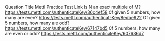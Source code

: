 Question Title Mettl Practice Test Link
Is N an exact multiple of M?
https://tests.mettl.com/authenticateKey/36c4ef58
Of given 5 numbers, how many are even?
https://tests.mettl.com/authenticateKey/8edbe922
Of given 5 numbers, how many are odd?
https://tests.mettl.com/authenticateKey/67147bd5
Of 5 numbers, how many are even or odd?
https://tests.mettl.com/authenticateKey/607636d7
